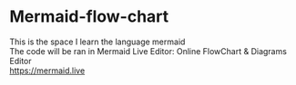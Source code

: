 # Mermaid-flow-chart
This is the space I learn the language mermaid <br>
The code will be ran in Mermaid Live Editor: Online FlowChart & Diagrams Editor <br>
https://mermaid.live
